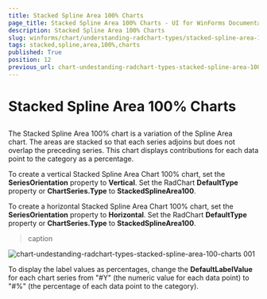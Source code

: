 ```yaml
---
title: Stacked Spline Area 100% Charts
page_title: Stacked Spline Area 100% Charts - UI for WinForms Documentation
description: Stacked Spline Area 100% Charts
slug: winforms/chart/understanding-radchart-types/stacked-spline-area-100%-charts
tags: stacked,spline,area,100%,charts
published: True
position: 12
previous_url: chart-undestanding-radchart-types-stacked-spline-area-100-charts
---
```


# Stacked Spline Area 100% Charts



## 

The Stacked Spline Area 100% chart is a variation of the Spline Area chart. The areas are stacked so that each series adjoins but does not overlap the preceding series. This chart displays contributions for each data point to the category as a percentage.

To create a vertical Stacked Spline Area Chart 100% chart, set the __SeriesOrientation__ property to __Vertical__. Set the RadChart __DefaultType__ property or __ChartSeries.Type__ to __StackedSplineArea100__.

To create a horizontal Stacked Spline Area Chart 100% chart, set the __SeriesOrientation__ property to __Horizontal__. Set the RadChart __DefaultType__ property or __ChartSeries.Type__ to __StackedSplineArea100__.
>caption 

![chart-undestanding-radchart-types-stacked-spline-area-100-charts 001](images/chart-undestanding-radchart-types-stacked-spline-area-100-charts001.png)

To display the label values as percentages, change the __DefaultLabelValue__ for each chart series from "#Y" (the numeric value for each data point) to "#%" (the percentage of each data point to the category).
        
